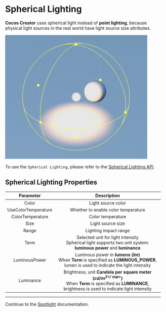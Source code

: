 # Spherical Lighting

__Cocos Creator__ uses spherical light instead of **point lighting**, because physical light sources in the real world have light source size attributes.

![sphere light](sphere-light.jpg)

To use the `Spherical Lighting`, please refer to the [Spherical Lighting API](https://docs.cocos.com/creator3d/api/en/classes/component_light.spherelight.html).

## Spherical Lighting Properties

| Parameter | Description |
|:-------:|:---:|
| Color | Light source color |
| UseColorTemperature | Whether to enable color temperature |
| ColorTemperature | Color temperature |
| Size | Light source size |
| Range | Lighting impact range |
| Term | Selected unit for light intensity <br> Spherical light supports two unit system: **luminous power** and **luminance** |
| LuminousPower | Luminous power in **lumens (*lm*)** <br> When __Term__ is specified as __LUMINOUS_POWER__, lumen is used to indicate the light intensity |
| Luminance | Brightness, unit **Candela per square meter (*cd/m<sup>2</ sup>*)** <br>When __Term__ is specified as __LUMINANCE__, brightness is used to indicate light intensity |

---

Continue to the [Spotlight](spot-light.md) documentation.
